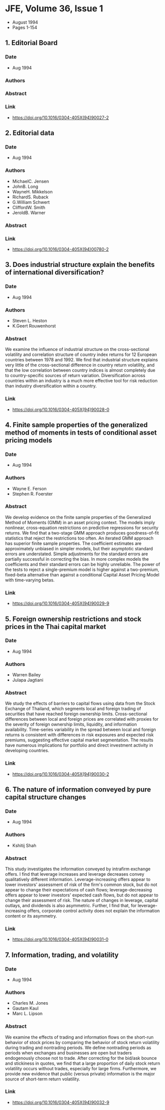 # JFE, Volume 36, Issue 1
- August 1994
- Pages 1-154

## 1. Editorial Board
### Date
- Aug 1994
### Authors
### Abstract

### Link
- https://doi.org/10.1016/0304-405X(94)90027-2

## 2. Editorial data
### Date
- Aug 1994
### Authors
- MichaelC. Jensen
- JohnB. Long
- WayneH. Mikkelson
- RichardS. Ruback
- G.William Schwert
- CliffordW. Smith
- JeroldB. Warner
### Abstract

### Link
- https://doi.org/10.1016/0304-405X(94)00780-2

## 3. Does industrial structure explain the benefits of international diversification?
### Date
- Aug 1994
### Authors
- Steven L. Heston
- K.Geert Rouwenhorst
### Abstract
We examine the influence of industrial structure on the cross-sectional volatility and correlation structure of country index returns for 12 European countries between 1978 and 1992. We find that industrial structure explains very little of the cross-sectional difference in country return volatility, and that the low correlation between country indices is almost completely due to country-specific sources of return variation. Diversification across countries within an industry is a much more effective tool for risk reduction than industry diversification within a country.
### Link
- https://doi.org/10.1016/0304-405X(94)90028-0

## 4. Finite sample properties of the generalized method of moments in tests of conditional asset pricing models
### Date
- Aug 1994
### Authors
- Wayne E. Ferson
- Stephen R. Foerster
### Abstract
We develop evidence on the finite sample properties of the Generalized Method of Moments (GMM) in an asset pricing context. The models imply nonlinear, cross-equation restrictions on predictive regressions for security returns. We find that a two-stage GMM approach produces goodness-of-fit statistics that reject the restrictions too often. An iterated GMM approach has superior finite sample properties. The coefficient estimates are approximately unbiased in simpler models, but their asymptotic standard errors are understated. Simple adjustments for the standard errors are partially successful in correcting the bias. In more complex models the coefficients and their standard errors can be highly unreliable. The power of the tests to reject a single-premium model is higher against a two-premium, fixed-beta alternative than against a conditional Capital Asset Pricing Model with time-varying betas.
### Link
- https://doi.org/10.1016/0304-405X(94)90029-9

## 5. Foreign ownership restrictions and stock prices in the Thai capital market
### Date
- Aug 1994
### Authors
- Warren Bailey
- Julapa Jagtiani
### Abstract
We study the effects of barriers to capital flows using data from the Stock Exchange of Thailand, which segments local and foreign trading of securities that have reached foreign ownership limits. Cross-sectional differences between local and foreign prices are correlated with proxies for the severity of foreign ownership limits, liquidity, and information availability. Time-series variability in the spread between local and foreign returns is consistent with differences in risk exposures and expected risk premiums, suggesting effective capital market segmentation. The results have numerous implications for portfolio and direct investment activity in developing countries.
### Link
- https://doi.org/10.1016/0304-405X(94)90030-2

## 6. The nature of information conveyed by pure capital structure changes
### Date
- Aug 1994
### Authors
- Kshitij Shah
### Abstract
This study investigates the information conveyed by intrafirm exchange offers. I find that leverage increases and leverage decreases convey qualitatively different information. Leverage-increasing offers appear to lower investors' assessment of risk of the firm's common stock, but do not appear to change their expectations of cash flows; leverage-decreasing offers appear to lower investors' expected cash flows, but do not appear to change their assessment of risk. The nature of changes in leverage, capital outlays, and dividends is also asymmetric. Further, I find that, for leverage-increasing offers, corporate control activity does not explain the information content or its asymmetry.
### Link
- https://doi.org/10.1016/0304-405X(94)90031-0

## 7. Information, trading, and volatility
### Date
- Aug 1994
### Authors
- Charles M. Jones
- Gautam Kaul
- Marc L. Lipson
### Abstract
We examine the effects of trading and information flows on the short-run behavior of stock prices by comparing the behavior of stock return volatility during trading and nontrading periods. We define nontrading periods as periods when exchanges and businesses are open but traders endogenously choose not to trade. After correcting for the bid/ask bounce and stickiness in quotes, we find that a large proportion of daily stock return volatility occurs without trades, especially for large firms. Furthermore, we provide new evidence that public (versus private) information is the major source of short-term return volatility.
### Link
- https://doi.org/10.1016/0304-405X(94)90032-9

